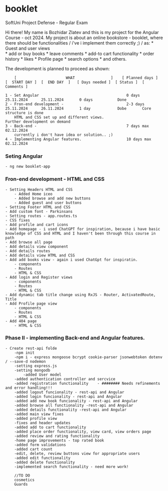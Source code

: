 # booklet
SoftUni Project Defense - Regular Exam

Hi there! My name is Bozhidar Zlatev and this is my project for the Angular Course - oct 2024.
My project is about an online bookstore - booklet, where there should be functionalities / i've i implement them correctly ;) / as:
    * Guest and user views    
    * add or buy books
    * leave comments 
    * add-to cart functionality
    * order history
    * likes
    * Profile page
    * search options
    * and others.

The development is planned to proceed as shown:

        [                      WHAT                ]    [ Planned days ]  [  START DAY ]  [  END DAY  ]   [ Days needed ]  [ Status ]  [ Comments ]

    1 - Set Angular                                       0 days            25.11.2024      25.11.2024       0 days           Done
    2 - Fron-end development -                            2-3 days          25.11.2024      26.11.2024       1 day            Dobe       Core structure is done 
        HTML and CSS set up and different views.                                                                                         Further development on demand   
    3 - Back-end -                                        7 days max        02.12.2024  
        currently i don't have idea or solution.. ;)         
    4 - Implementing Angular features.                    10 days max       02.12.2024              



### Seting Angular
    - ng new booklet-app 
    
### Fron-end development - HTML and CSS 
    - Setting Headers HTML and CSS
        - Added Home iceo
        - Added browse and add new buttons
        - Added guest and user buttons
    - Setting Footer HTML and CSS
    - Add custom font - Parkinsans
    - Setting routes - app.routes.ts
    - CSS fixes
    - Add profile and cart icons
    - Add homepage - i used ChatGPT for inspiration, because i have basic knowledge of CSS and HTML and I haven't been through this course in path
    - Add browse all page
    - Add details view component
    - Add details routes 
    - Add details view HTML and CSS
    - Add add books view - again i used ChatGpt for inspiratin. 
        - components
        - Routes
        - HTML & CSS
    - Add login and Register views
        - components
        - Routes
        - HTML & CSS
    - Add dynamic tab title change using RxJS - Router, ActivatedRoute, Title
    - Add Profile page view
        - components
        - Routes
        - HTML & CSS
    - Add 404 page
        - HTML & CSS

### Phase II - implementing Back-end and Angular features.
    - Create rest-api folde
        -npm init
        -npm i - express mongoose bcrypt cookie-parser jsonwebtoken dotenv / --save-d nodemon
        -setting express.js
        -setting mongodb
            -added User model
        -added authentication controller and sercvice
        -added registration functionality    - ######## Needs refinements and error handling!!!
        -added logout funcionality - rest-api and Angular
        -added login funcionality - rest-api and Angular
        -added add new book funcionality - rest-api and Angular
        -added browse all functionality -rest-api and Angular
        -added details functionality -rest-api and Angular
        -added main view fixes
        -added profile view 
        -fixes and header updates
        -added add to cart functionality
        -added place order functionality, view card, view orders page
        -added review and rating functionality 
        -home page improvements - top rated book
        -added form validations
        -added cart count 
        -edit, delete, review buttons view for appropriate users
        -added edit functionality
        -added delete functionality
        -implemented search functionality - need more work!

        //TO DO
        cosmetics 
        Guards